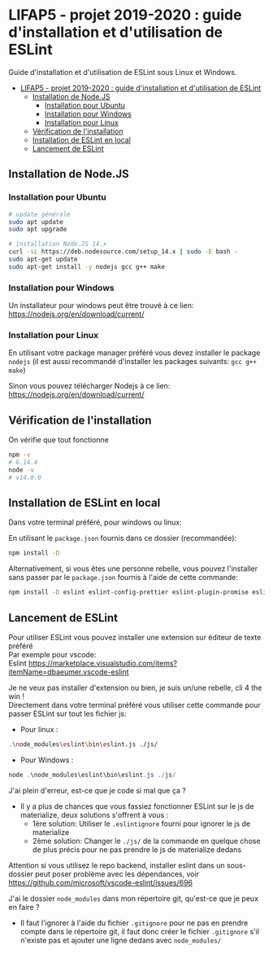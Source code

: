 
# LIFAP5 - projet 2019-2020 : guide d'installation et d'utilisation de ESLint

Guide d'installation et d'utilisation de ESLint sous Linux et Windows.

- [LIFAP5 - projet 2019-2020 : guide d'installation et d'utilisation de ESLint](#lifap5---projet-2019-2020---guide-d-installation-et-d-utilisation-de-eslint)
  - [Installation de Node.JS](#installation-de-nodejs)
    - [Installation pour Ubuntu](#installation-pour-ubuntu)
    - [Installation pour Windows](#installation-pour-windows)
    - [Installation pour Linux](#installation-pour-linux)
  - [Vérification de l'installation](#v%c3%a9rification-de-linstallation)
  - [Installation de ESLint en local](#installation-de-eslint-en-local)
  - [Lancement de ESLint](#lancement-de-eslint)

## Installation de Node.JS

### Installation pour Ubuntu

```bash
# update générale
sudo apt update
sudo apt upgrade

# installation Node.JS 14.x
curl -sL https://deb.nodesource.com/setup_14.x | sudo -E bash -
sudo apt-get update
sudo apt-get install -y nodejs gcc g++ make
```

### Installation pour Windows

Un installateur pour windows peut être trouvé à ce lien: <https://nodejs.org/en/download/current/>

### Installation pour Linux

En utilisant votre package manager préféré vous devez installer le package `nodejs` (il est aussi recommandé d'installer les packages suivants: `gcc g++ make`)

Sinon vous pouvez télécharger Nodejs à ce lien: <https://nodejs.org/en/download/current/>

## Vérification de l'installation

On vérifie que tout fonctionne

```bash
npm -v
# 6.14.4
node -v
# v14.0.0
```

## Installation de ESLint en local

Dans votre terminal préféré, pour windows ou linux:

En utilisant le `package.json` fournis dans ce dossier (recommandée):

```bash
npm install -D
```

Alternativement, si vous êtes une personne rebelle, vous pouvez l'installer sans passer par le `package.json` fournis à l'aide de cette commande:

```bash
npm install -D eslint eslint-config-prettier eslint-plugin-promise eslint-plugin-import eslint-config-airbnb-base
```

## Lancement de ESLint

Pour utiliser ESLint vous pouvez installer une extension sur éditeur de texte préféré  
        Par exemple pour vscode:  
Eslint <https://marketplace.visualstudio.com/items?itemName=dbaeumer.vscode-eslint>

Je ne veux pas installer d'extension ou bien, je suis un/une rebelle, cli 4 the win !  
    Directement dans votre terminal préféré vous utiliser cette commande pour passer ESLint sur tout les fichier js:

- Pour linux :

```bash
.\node_modules\eslint\bin\eslint.js ./js/
```

- Pour Windows :

```powershell
node .\node_modules\eslint\bin\eslint.js ./js/
```

J'ai plein d'erreur, est-ce que je code si mal que ça ?

- Il y a plus de chances que vous fassiez fonctionner ESLint sur le js de materialize, deux solutions s'offrent à vous :
  - 1ère solution: Utiliser le `.eslintignore` fourni pour ignorer le js de materialize
  - 2ème solution: Changer le `./js/` de la commande en quelque chose de plus précis pour ne pas prendre le js de materialize dedans

Attention si vous utilisez le repo backend, installer eslint dans un sous-dossier peut poser problème avec les dépendances, voir <https://github.com/microsoft/vscode-eslint/issues/696>

J'ai le dossier `node_modules` dans mon répertoire git, qu'est-ce que je peux en faire ?  

- Il faut l'ignorer à l'aide du fichier `.gitignore` pour ne pas en prendre compte dans le répertoire git, il faut donc créer le fichier `.gitignore` s'il n'existe pas et ajouter une ligne dedans avec `node_modules/`
